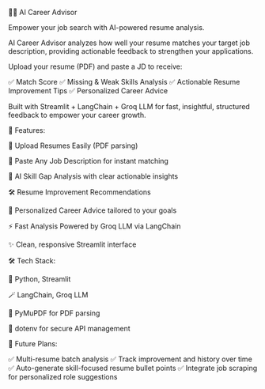 🧑‍💼 AI Career Advisor

Empower your job search with AI-powered resume analysis.

AI Career Advisor analyzes how well your resume matches your target job description, providing actionable feedback to strengthen your applications.

Upload your resume (PDF) and paste a JD to receive:

✅ Match Score
✅ Missing & Weak Skills Analysis
✅ Actionable Resume Improvement Tips
✅ Personalized Career Advice

Built with Streamlit + LangChain + Groq LLM for fast, insightful, structured feedback to empower your career growth.

🚀 Features:

📂 Upload Resumes Easily (PDF parsing)

📝 Paste Any Job Description for instant matching

🤖 AI Skill Gap Analysis with clear actionable insights

🛠️ Resume Improvement Recommendations

🌿 Personalized Career Advice tailored to your goals

⚡ Fast Analysis Powered by Groq LLM via LangChain

✨ Clean, responsive Streamlit interface

🛠️ Tech Stack:

🐍 Python, Streamlit

🪄 LangChain, Groq LLM

📄 PyMuPDF for PDF parsing

🔐 dotenv for secure API management

🔮 Future Plans:

✅ Multi-resume batch analysis
✅ Track improvement and history over time
✅ Auto-generate skill-focused resume bullet points
✅ Integrate job scraping for personalized role suggestions
